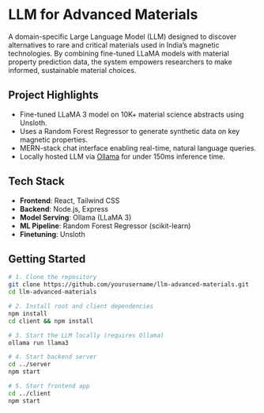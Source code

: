 # LLM for Advanced Materials

A domain-specific Large Language Model (LLM) designed to discover alternatives to rare and critical materials used in India’s magnetic technologies. By combining fine-tuned LLaMA models with material property prediction data, the system empowers researchers to make informed, sustainable material choices.

## Project Highlights

- Fine-tuned LLaMA 3 model on 10K+ material science abstracts using Unsloth.
- Uses a Random Forest Regressor to generate synthetic data on key magnetic properties.
- MERN-stack chat interface enabling real-time, natural language queries.
- Locally hosted LLM via [Ollama](https://ollama.com) for under 150ms inference time.

## Tech Stack

- **Frontend**: React, Tailwind CSS  
- **Backend**: Node.js, Express  
- **Model Serving**: Ollama (LLaMA 3)  
- **ML Pipeline**: Random Forest Regressor (scikit-learn)  
- **Finetuning**: Unsloth

## Getting Started

```bash
# 1. Clone the repository
git clone https://github.com/yourusername/llm-advanced-materials.git
cd llm-advanced-materials

# 2. Install root and client dependencies
npm install
cd client && npm install

# 3. Start the LLM locally (requires Ollama)
ollama run llama3

# 4. Start backend server
cd ../server
npm start

# 5. Start frontend app
cd ../client
npm start
